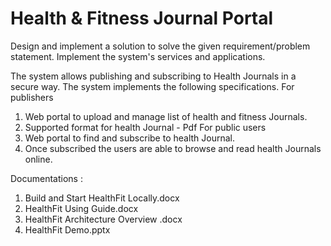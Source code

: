 # Health & Fitness Journal Portal

Design and implement a solution to solve the given requirement/problem statement. Implement the system's services and applications.

The system allows publishing and subscribing to Health Journals in a secure way. The system implements the following specifications.
For publishers
1.  Web portal to upload and manage list of health and fitness Journals.
2.  Supported format for health Journal - Pdf
For public users
1.  Web portal to find and subscribe to health Journal.
2.  Once subscribed the users are able to browse and read health Journals online.

Documentations : 
1.  Build and Start HealthFit Locally.docx
2.  HealthFit Using Guide.docx
3.  HealthFit Architecture Overview .docx
4.  HealthFit Demo.pptx

